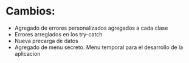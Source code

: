 <h1>Cambios: </h1>
<ul>
    <li>Agregado de errores personalizados agregados a cada clase</li>
    <li>Errores arreglados en los try-catch</li>
    <li>Nueva precarga de datos</li>
    <li>Agregado de menu secreto. Menu temporal para el desarrollo de la aplicacion</li>
</ul>